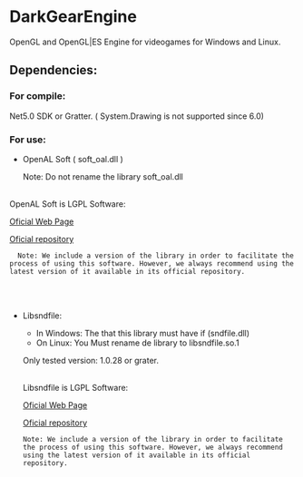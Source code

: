 # DarkGearEngine

OpenGL and OpenGL|ES Engine for videogames for Windows and Linux.

## **Dependencies:**
### **For compile:**

Net5.0 SDK or Gratter. ( System.Drawing is not supported since 6.0)

### **For use:**

- OpenAL Soft ( soft_oal.dll )

    Note: Do not rename the library soft_oal.dll
<br>
OpenAL Soft is LGPL Software:

  [Oficial Web Page](https://openal-soft.org)

  [Oficial repository](https://github.com/kcat/openal-soft)

      Note: We include a version of the library in order to facilitate the process of using this software. However, we always recommend using the latest version of it available in its official repository.
<br>
<br>

- Libsndfile:
  
  - In Windows: The that this library must have if (sndfile.dll)
  - On Linux: You Must rename de library to libsndfile.so.1
   
  Only tested version: 1.0.28 or grater.

  <br>
  Libsndfile is LGPL Software:

  [Oficial Web Page](https://libsndfile.github.io)

  [Oficial repository](https://github.com/libsndfile/libsndfile/)

      Note: We include a version of the library in order to facilitate the process of using this software. However, we always recommend using the latest version of it available in its official repository.
